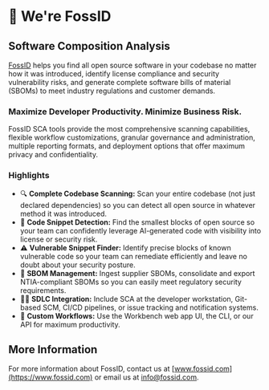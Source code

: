 # 👋 We're FossID

## Software Composition Analysis

[FossID](https://www.fossid.com) helps you find all open source software in your codebase no matter how it was introduced, identify license compliance and security vulnerability risks, and generate complete software bills of material (SBOMs) to meet industry regulations and customer demands.

### Maximize Developer Productivity. Minimize Business Risk.

FossID SCA tools provide the most comprehensive scanning capabilities, flexible workflow customizations, granular governance and administration, multiple reporting formats, and deployment options that offer maximum privacy and confidentiality.

### Highlights

- 🔍 **Complete Codebase Scanning:** Scan your entire codebase (not just declared dependencies) so you can detect all open source in whatever method it was introduced.
- 🧩 **Code Snippet Detection:** Find the smallest blocks of open source so your team can confidently leverage AI-generated code with visibility into license or security risk.
- ⚠️ **Vulnerable Snippet Finder:** Identify precise blocks of known vulnerable code so your team can remediate efficiently and leave no doubt about your security posture.
- 📑 **SBOM Management:** Ingest supplier SBOMs, consolidate and export NTIA-compliant SBOMs so you can easily meet regulatory security requirements.
- 🧑‍💻 **SDLC Integration:** Include SCA at the developer workstation, Git-based SCM, CI/CD pipelines, or issue tracking and notification systems.
- 💪 **Custom Workflows:** Use the Workbench web app UI, the CLI, or our API for maximum productivity.

## More Information

For more information about FossID, contact us at [www.fossid.com](https://www.fossid.com) or email us at [info@fossid.com](mailto:info@fossid.com).
